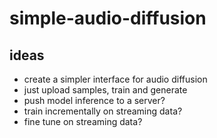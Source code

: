 # simple-audio-diffusion

## ideas
- create a simpler interface for audio diffusion
 - just upload samples, train and generate
- push model inference to a server?
- train incrementally on streaming data?
- fine tune on streaming data?